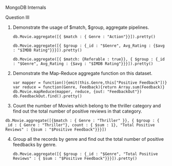 MongoDB Internals

Question III

1. Demonstrate the usage of $match, $group, aggregate pipelines.
	```
   db.Movie.aggregate([{ $match : { Genre : "Action"}}]).pretty()
	```
	```
   db.Movie.aggregate([{ $group : {_id : "$Genre", Avg_Rating : {$avg : "$IMDB Rating"}}}]).pretty()
	```
	```
	db.Movie.aggregate([{ $match: {Referable : true}}, { $group : {_id : "$Genre", Avg_Rating : {$avg : "$IMDB Rating"}}}]).pretty()
	```

2. Demonstrate the Map-Reduce aggregate function on this dataset.

   ```
   var mapper = function(){emit(this.Genre,this["Positive Feedback"])}
   var reduce = function(Genre, Feedback){return Array.sum(Feedback)}
   db.Movie.mapReduce(mapper, reduce, {out: "FeedbackOut"})
   db.FeedbackOut.find().pretty()
   ```

   

3. Count the number of Movies which belong to the thriller category and find out the total number of positive reviews in that category.

  ```
  db.Movie.aggregate([{$match : { Genre : "Thriller" }}, { $group : { _id : { Genre : "Thriller"}, count : { $sum : 1}, "Total Positive Reviews" : {$sum : "$Positive Feedback"}}}])
  ```

  

4. Group all the records by genre and find out the total number of positive feedbacks by genre.

   ```
   db.Movie.aggregate([{ $group : {_id : "$Genre", "Total Positive Reviews" : { $sum : "$Positive Feedback"}}}]).pretty()
   ```

   